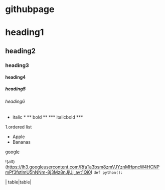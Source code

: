 # githubpage
# heading1

## heading2

### heading3

#### heading4

##### heading5

###### heading6

* italic *
** bold **
*** italicbold ***

1.ordered list

- Apple
- Bananas

[google](https://www.google.com/)

!(alt)(https://lh3.googleusercontent.com/RfaTa3bsm8zmVJYznMHpncW4HCNPmPf3fstlmU5hNNm-8j3Mz8nJjUj_avt1Qi0)
`def python():`

| table|table|
